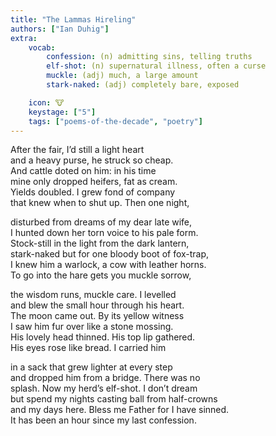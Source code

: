 ```yaml
---
title: "The Lammas Hireling"
authors: ["Ian Duhig"]
extra:
    vocab:
        confession: (n) admitting sins, telling truths
        elf-shot: (n) supernatural illness, often a curse
        muckle: (adj) much, a large amount
        stark-naked: (adj) completely bare, exposed

    icon: 🐮
    keystage: ["5"]
    tags: ["poems-of-the-decade", "poetry"]
---
```

After the fair, I’d still a light heart  
and a heavy purse, he struck so cheap.  
And cattle doted on him: in his time  
mine only dropped heifers, fat as cream.  
Yields doubled. I grew fond of company  
that knew when to shut up. Then one night,  
   
disturbed from dreams of my dear late wife,  
I hunted down her torn voice to his pale form.  
Stock-still in the light from the dark lantern,  
stark-naked but for one bloody boot of fox-trap,  
I knew him a warlock, a cow with leather horns.  
To go into the hare gets you muckle sorrow,  
   
the wisdom runs, muckle care. I levelled  
and blew the small hour through his heart.  
The moon came out. By its yellow witness  
I saw him fur over like a stone mossing.  
His lovely head thinned. His top lip gathered.  
His eyes rose like bread. I carried him  
   
in a sack that grew lighter at every step  
and dropped him from a bridge. There was no  
splash. Now my herd’s elf-shot. I don’t dream  
but spend my nights casting ball from half-crowns  
and my days here. Bless me Father for I have sinned.  
It has been an hour since my last confession.

